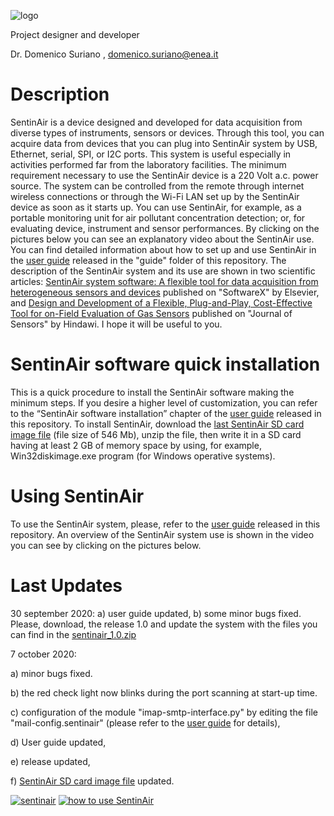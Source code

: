 ![logo](https://github.com/domenico-suriano/SentinAir/blob/master/images/sentinairlogo.jpg)

Project designer and developer

Dr. Domenico Suriano , domenico.suriano@enea.it

# Description

SentinAir is a device designed and developed for data acquisition from diverse types of instruments, sensors or devices. Through this tool, you can acquire data from devices that you can plug into SentinAir system by USB, Ethernet, serial, SPI, or I2C ports. This system is useful especially in activities performed far from the laboratory facilities. The minimum requirement necessary to use the SentinAir device is a 220 Volt a.c. power source. The system can be controlled from the remote through internet wireless connections or through the Wi-Fi LAN set up by the SentinAir device as soon as it starts up. You can use SentinAir, for example, as a portable monitoring unit for air pollutant concentration detection; or, for evaluating device, instrument and sensor performances. By clicking on the pictures below you can see an explanatory video about the SentinAir use. You can find detailed information about how to set up and use SentinAir in the [user guide](https://github.com/domenico-suriano/SentinAir/blob/master/guide/sentinair-system-user-guide.pdf) released in the "guide" folder of this repository. The description of the SentinAir system and its use are shown in two scientific articles: [SentinAir system software: A flexible tool for data acquisition from heterogeneous sensors and devices](https://doi.org/10.1016/j.softx.2020.100589) published on "SoftwareX" by Elsevier, and [Design and Development of a Flexible, Plug-and-Play, Cost-Effective Tool for on-Field Evaluation of Gas Sensors](https://doi.org/10.1155/2020/8812025) published on "Journal of Sensors" by Hindawi.
I hope it will be useful to you.

# SentinAir software quick installation
This is a quick procedure to install the SentinAir software making the minimum steps. If you desire a higher level of customization, you can refer to the “SentinAir software installation” chapter of the [user guide](https://github.com/domenico-suriano/SentinAir/blob/master/guide/sentinair-system-user-guide.pdf) released in this repository. To install SentinAir, download the [last SentinAir SD card image file](https://drive.google.com/file/d/1AfPUjvr3tC3ymnK-TsBThjoi5kFb1ZuD/view?usp=sharing) (file size of 546 Mb), unzip the file, then write it in a SD card having at least 2 GB of memory space by using, for example, Win32diskimage.exe program (for Windows operative systems).

# Using SentinAir
To use the SentinAir system, please, refer to the [user guide](https://github.com/domenico-suriano/SentinAir/blob/master/guide/sentinair-system-user-guide.pdf) released in this repository. An overview of the SentinAir system use is shown in the video you can see by clicking on the pictures below.

# Last Updates
30 september 2020:
a) user guide updated,
b) some minor bugs fixed. Please, download, the release 1.0 and update the system with the files you can find in the [sentinair_1.0.zip](https://github.com/domenico-suriano/SentinAir/releases/download/v1.0/sentinair_1.0.zip)

7 october 2020:

a) minor bugs fixed.

b) the red check light now blinks during the port scanning at start-up time.

c) configuration of the module "imap-smtp-interface.py" by editing the file "mail-config.sentinair" (please refer to the [user guide](https://github.com/domenico-suriano/SentinAir/blob/master/guide/sentinair-system-user-guide.pdf) for details),

d) User guide updated,

e) release updated,

f) [SentinAir SD card image file](https://drive.google.com/file/d/1AfPUjvr3tC3ymnK-TsBThjoi5kFb1ZuD/view?usp=sharing) updated.

[![sentinair](https://github.com/domenico-suriano/SentinAir/blob/master/images/sentinairdevice.jpg)](https://youtu.be/oAHfk2gzcIE)
[![how to use SentinAir](https://github.com/domenico-suriano/SentinAir/blob/master/video/video-still-1.jpg)](https://youtu.be/oAHfk2gzcIE)
